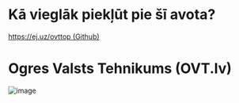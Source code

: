 # Kā vieglāk piekļūt pie šī avota?
[https://ej.uz/ovttop (Github)](https://ej.uz/ovttop)  

# Ogres Valsts Tehnikums (OVT.lv)
![image](https://as1.ftcdn.net/v2/jpg/00/46/75/26/1000_F_46752664_LpcnXZjQ43KeOrbHD7q21ClPOWm6mV1x.jpg) 
